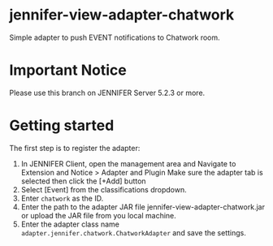 # jennifer-view-adapter-chatwork
Simple adapter to push EVENT notifications to Chatwork room.

# Important Notice

Please use this branch on JENNIFER Server 5.2.3 or more.

# Getting started

The first step is to register the adapter:

1. In JENNIFER Client, open the management area and Navigate to Extension and Notice > Adapter and Plugin
Make sure the adapter tab is selected then click the [+Add] button
2. Select [Event] from the classifications dropdown.
3. Enter `chatwork` as the ID.
4. Enter the path to the adapter JAR file jennifer-view-adapter-chatwork.jar or upload the JAR file from you local machine.
5. Enter the adapter class name `adapter.jennifer.chatwork.ChatworkAdapter` and save the settings.

